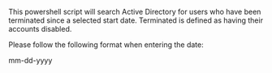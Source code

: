 This powershell script will search Active Directory for users who have been terminated since a selected start date. Terminated is defined as having their accounts disabled.

Please follow the following format when entering the date:

mm-dd-yyyy
